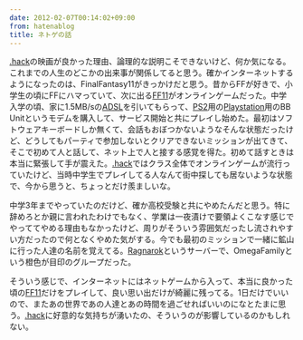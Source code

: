 ```yaml
---
date: 2012-02-07T00:14:02+09:00
from: hatenablog
title: ネトゲの話
---
```


<p><a class="keyword" href="http://d.hatena.ne.jp/keyword/.hack">.hack</a>の映画が良かった理由、論理的な説明こそできないけど、何か気になる。これまでの人生のどこかの出来事が関係してると思う。確かインターネットするようになったのは、FinalFantasy11がきっかけだと思う。昔からFFが好きで、小学生の頃にFFにハマっていて、次に出る<a class="keyword" href="http://d.hatena.ne.jp/keyword/FF11">FF11</a>がオンラインゲームだった。中学入学の頃、家に1.5MB/sの<a class="keyword" href="http://d.hatena.ne.jp/keyword/ADSL">ADSL</a>を引いてもらって、<a class="keyword" href="http://d.hatena.ne.jp/keyword/PS2">PS2</a>用の<a class="keyword" href="http://d.hatena.ne.jp/keyword/Playstation">Playstation</a>用のBB Unitというモデムを購入して、サービス開始と共にプレイし始めた。最初はソフトウェアキーボードしか無くて、会話もおぼつかないようなそんな状態だったけど、どうしてもパーティで参加しないとクリアできないミッションが出てきて、そこで初めて人と話して、ネット上で人と接する感覚を得た。初めて話すときは本当に緊張して手が震えた。<a class="keyword" href="http://d.hatena.ne.jp/keyword/.hack">.hack</a>ではクラス全体でオンラインゲームが流行っていたけど、当時中学生でプレイしてる人なんて街中探しても居ないような状態で、今から思うと、ちょっとだけ羨ましいな。</p><p>中学3年までやっていたのだけど、確か高校受験と共にやめたんだと思う。特に辞めろとか親に言われたわけでもなく、学業は一夜漬けで要領よくこなす感じでやっててやめる理由もなかったけど、周りがそういう雰囲気だったし流されやすい方だったので何となくやめた気がする。今でも最初のミッションで一緒に鉱山に行った人達の名前を覚えてる。<a class="keyword" href="http://d.hatena.ne.jp/keyword/Ragnarok">Ragnarok</a>というサーバーで、OmegaFamilyという橙色が目印のグループだった。</p><p>そういう感じで、インターネットにはネットゲームから入って、本当に良かった頃の<a class="keyword" href="http://d.hatena.ne.jp/keyword/FF11">FF11</a>だけをプレイして、良い思い出だけが綺麗に残ってる。1日だけでいいので、またあの世界であの人達とあの時間を過ごせればいいのになとたまに思う。<a class="keyword" href="http://d.hatena.ne.jp/keyword/.hack">.hack</a>に好意的な気持ちが湧いたの、そういうのが影響しているのかもしれない。</p>


